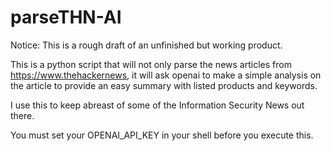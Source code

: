 # parseTHN-AI
Notice: This is a rough draft of an unfinished but working product.

This is a python script that will not only parse the news articles from https://www.thehackernews, it will ask openai to make a simple analysis on the article to provide an easy summary with listed products and keywords.

I use this to keep abreast of some of the Information Security News out there.  

You must set your OPENAI_API_KEY in your shell before you execute this.

